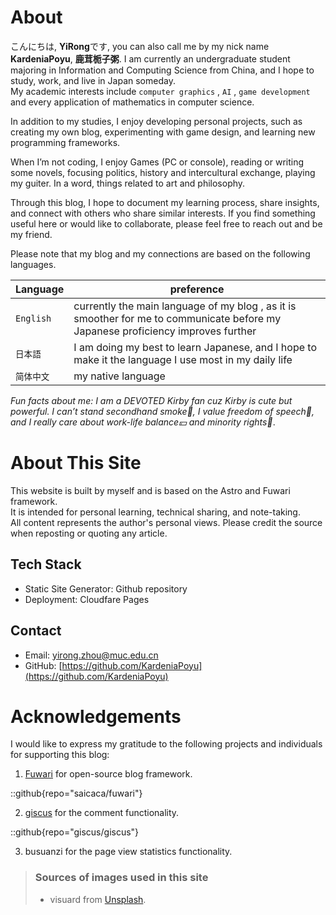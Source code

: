 # About

こんにちは, **YiRong**です, you can also call me by my nick name **KardeniaPoyu**, **鹿茸栀子粥**. I am currently an undergraduate student majoring in Information and Computing Science from China, and I hope to study, work, and live in Japan someday.  
My academic interests include  `computer graphics` ,  `AI` ,  `game development`  and every application of mathematics in computer science.  

In addition to my studies, I enjoy developing personal projects, such as creating my own blog, experimenting with game design, and learning new programming frameworks.

When I’m not coding, I enjoy Games (PC or console), reading or writing some novels, focusing politics, history and intercultural exchange, playing my guiter. In a word, things related to art and philosophy.

Through this blog, I hope to document my learning process, share insights, and connect with others who share similar interests.  If you find something useful here or would like to collaborate, please feel free to reach out and be my friend. 

Please note that my blog and my connections are based on the following languages.

| Language     | preference                                                                                                                                                                                                 |
|---------------|-------------------------------------------------------------------------------------------------------------------------------------------------------------------------------------------------------------|
| `English`       | currently the main language of my blog , as it is smoother for me to communicate before my Japanese proficiency improves further                                                                                                                                                                          |
| `日本語`   | I am doing my best to learn Japanese, and I hope to make it the language I use most in my daily life                                                                                                                                                                        |
| `简体中文` | my native language                      

_Fun facts about me: I am a DEVOTED Kirby fan cuz Kirby is cute but powerful. I can’t stand secondhand smoke🚬, I value freedom of speech📰, and I really care about work-life balance💴 and minority rights🌈_.

# About This Site 

This website is built by myself and is based on the Astro and Fuwari framework.  
It is intended for personal learning, technical sharing, and note-taking.  
All content represents the author's personal views. 
Please credit the source when reposting or quoting any article.

## Tech Stack
- Static Site Generator: Github repository
- Deployment: Cloudfare Pages

## Contact
- Email: yirong.zhou@muc.edu.cn
- GitHub: [https://github.com/KardeniaPoyu](https://github.com/KardeniaPoyu)

# Acknowledgements

I would like to express my gratitude to the following projects and individuals for supporting this blog:

 1. [Fuwari](https://github.com/saicaca/fuwari) for open-source blog framework.

::github{repo="saicaca/fuwari"}

 2. [giscus](https://github.com/giscus/giscus) for the comment functionality.

::github{repo="giscus/giscus"}

 3. busuanzi for the page view statistics functionality.

> ### Sources of images used in this site
> - visuard from [Unsplash](https://unsplash.com/ja/@visuard).
